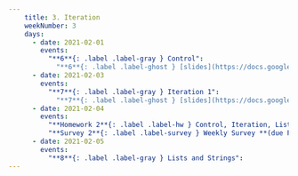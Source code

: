```yaml
---
    title: 3. Iteration
    weekNumber: 3
    days:
      - date: 2021-02-01
        events:
          "**6**{: .label .label-gray } Control":
            "**6**{: .label .label-ghost } [slides](https://docs.google.com/presentation/d/144aEr4lKPLkx04xs7RdapTTv5msQZEFHEbDj97oZYGQ/edit?usp=sharing) • [code](https://datahub.berkeley.edu/hub/user-redirect/git-sync?repo=https://github.com/surajrampure/data-94-sp21&subPath=lecture/lec06/lec06.ipynb) • [code HTML](resources/assets/lecture/lec06/lec06.html) • [QC](https://edstem.org/us/courses/3251/lessons/9024/slides/45172) • readings: [CIT 9.1](https://www.inferentialthinking.com/chapters/09/1/Conditional_Statements.html); [SPR 10](https://cs.stanford.edu/people/nick/py/python-if.html), [11](https://cs.stanford.edu/people/nick/py/python-boolean.html)"
      - date: 2021-02-03
        events:
          "**7**{: .label .label-gray } Iteration 1":
            "**7**{: .label .label-ghost } [slides](https://docs.google.com/presentation/d/16ymdTXOWWgCZLOe8VxscClVGfOKXgj34r7IPQQIscn0/edit?usp=sharing) • [code](https://datahub.berkeley.edu/hub/user-redirect/git-sync?repo=https://github.com/surajrampure/data-94-sp21&subPath=lecture/lec07/lec07.ipynb) • [code HTML](resources/assets/lecture/lec07/lec07.html) • [QC](https://edstem.org/us/courses/3251/lessons/9428/slides/47722) • readings: [SPR 9](https://cs.stanford.edu/people/nick/py/python-while.html); [CP 1.5.5](http://composingprograms.com/pages/15-control.html#iteration)"
      - date: 2021-02-04
        events:
          "**Homework 2**{: .label .label-hw } Control, Iteration, Lists, and Strings **(due Feb. 11)**":
          "**Survey 2**{: .label .label-survey } Weekly Survey **(due Feb. 11)**":
      - date: 2021-02-05
        events:
          "**8**{: .label .label-gray } Lists and Strings":
---
```

